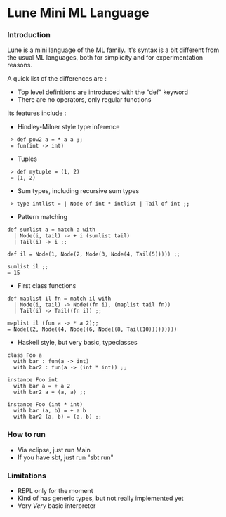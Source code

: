 Lune Mini ML Language
=====================

### Introduction

Lune is a mini language of the ML family. 
It's syntax is a bit different from the usual ML languages, both for simplicity and for experimentation reasons.

A quick list of the differences are :

- Top level definitions are introduced with the "def" keyword
- There are no operators, only regular functions

Its features include :

- Hindley-Milner style type inference

~~~
 > def pow2 a = * a a ;;
 = fun(int -> int)
~~~

- Tuples

~~~
 > def mytuple = (1, 2)
 = (1, 2)
~~~

- Sum types, including recursive sum types

~~~
 > type intlist = | Node of int * intlist | Tail of int ;;
~~~

- Pattern matching 

~~~
def sumlist a = match a with
  | Node(i, tail) -> + i (sumlist tail)
  | Tail(i) -> i ;;

def il = Node(1, Node(2, Node(3, Node(4, Tail(5))))) ;;

sumlist il ;;
= 15
~~~

- First class functions

~~~
def maplist il fn = match il with
  | Node(i, tail) -> Node((fn i), (maplist tail fn))
  | Tail(i) -> Tail((fn i)) ;;

maplist il (fun a -> * a 2);;
= Node((2, Node((4, Node((6, Node((8, Tail(10)))))))))
~~~

- Haskell style, but very basic, typeclasses

~~~
class Foo a 
  with bar : fun(a -> int)
  with bar2 : fun(a -> (int * int)) ;;

instance Foo int
  with bar a = + a 2
  with bar2 a = (a, a) ;;
  
instance Foo (int * int)
  with bar (a, b) = + a b
  with bar2 (a, b) = (a, b) ;;
~~~

### How to run

- Via eclipse, just run Main
- If you have sbt, just run "sbt run"

### Limitations

- REPL only for the moment
- Kind of has generic types, but not really implemented yet
- Very *Very* basic interpreter

